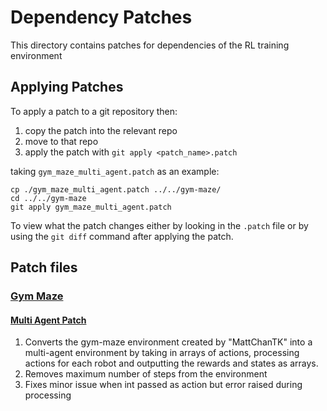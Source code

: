 # Dependency Patches

This directory contains patches for dependencies of the RL training environment

## Applying Patches

To apply a patch to a git repository then:

1. copy the patch into the relevant repo
2. move to that repo
3. apply the patch with `git apply <patch_name>.patch`

taking `gym_maze_multi_agent.patch` as an example:

```
cp ./gym_maze_multi_agent.patch ../../gym-maze/
cd ../../gym-maze
git apply gym_maze_multi_agent.patch
```

To view what the patch changes either by looking in the `.patch` file or by using the `git diff` command after applying the patch.

## Patch files

### [Gym Maze](https://github.com/MattChanTK/gym-maze)

#### [Multi Agent Patch](gym_maze_multi_agent.patch)

1. Converts the gym-maze environment created by "MattChanTK" into a multi-agent environment by taking in arrays of actions, processing actions for each robot and outputting the rewards and states as arrays.
2. Removes maximum number of steps from the environment
3. Fixes minor issue when int passed as action but error raised during processing

